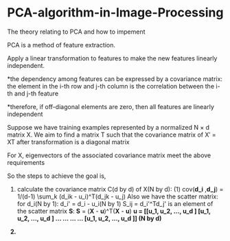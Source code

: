 # PCA-algorithm-in-Image-Processing
The theory relating to PCA and how to impement

PCA is a method of feature extraction.

Apply a linear transformation to features to make the new 
features linearly independent.

  *the dependency among features can be expressed by a
  covariance matrix: the element in the i-th row and j-th
  column is the correlation between the i-th and j-th feature
  
  *therefore, if off-diagonal elements are zero, then all features
  are linearly independent
  
Suppose we have training examples represented by a
normalized N × d matrix X. We aim to find a matrix T such that
the covariance matrix of X′ = XT after transformation is a
diagonal matrix

For X, eigenvectors of the associated covariance matrix meet
the above requirements

So the steps to achieve the goal is,

  1. calculate the covariance matrix C(d by d) of X(N by d):
    (1) cov(<b>d_i</b> ,<b>d_j</b>) = 1/(d-1) \sum_k (d_ik - u_i)^T(d_jk - u_j)
    Also we have the scatter matrix:
     for d_i(N by 1): d_i' = d_i - u_i(N by 1)
     S_ij = d_i'^Td_j' is an element of the scatter matrix <b>S</b>:
     <b>S</b> = (<b>X</b> - <b>u</b>)^T(<b>X</b> - <b>u</b>)
     <b>u<b> = [[u_1, u_2, ..., u_d ]
                [u_1, u_2, ..., u_d ]
                 ...  ...  ...  ...
                [u_1, u_2, ..., u_d ]] (N by d)
     
  3. 
